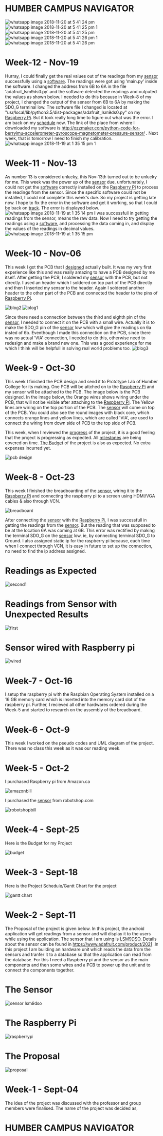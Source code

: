 # HUMBER CAMPUS NAVIGATOR
![whatsapp image 2018-11-20 at 5 41 24 pm](https://user-images.githubusercontent.com/43181567/48807491-abe23b00-eceb-11e8-8c7f-59baf00bae6f.jpeg)
![whatsapp image 2018-11-20 at 5 41 25 pm 1](https://user-images.githubusercontent.com/43181567/48807492-abe23b00-eceb-11e8-9f5a-143c627abe76.jpeg)
![whatsapp image 2018-11-20 at 5 41 25 pm](https://user-images.githubusercontent.com/43181567/48807493-ac7ad180-eceb-11e8-80ae-30af35c69a8d.jpeg)
![whatsapp image 2018-11-20 at 5 41 26 pm 1](https://user-images.githubusercontent.com/43181567/48807494-ac7ad180-eceb-11e8-9a7a-947465b7f728.jpeg)
![whatsapp image 2018-11-20 at 5 41 26 pm](https://user-images.githubusercontent.com/43181567/48807495-ac7ad180-eceb-11e8-970e-85bc3c8a9aef.jpeg)
# Week-12 - Nov-19
 Hurray, I could finally get the real values out of the readings from my <a href="https://user-images.githubusercontent.com/43181567/48284781-778a9700-e42e-11e8-9d20-d70dc913a38f.jpg">sensor</a> successfully using a <a href="http://ozzmaker.com/python-code-for-berryimu-accelerometer-gyroscope-magnetometer-pressure-sensor/">software</a>. The readings were got using 'main.py' inside the software. I changed the address from 6B to 6A in the file 'adafruit_lsm9ds0.py' and the software detected the readings and outputed the values as shown below. I needed to do this because in Week-8 of my project, I changed the output of the sensor from 6B to 6A by making the SDO_G terminal low. The software file I changed is located at "usr/local/lib/python3.5/dist-packages/adafruit_lsm9ds0.py" on my <a href="https://user-images.githubusercontent.com/43181567/48285231-f46a4080-e42f-11e8-9b14-ac0aec60a713.png">Raspberry Pi</a>. But it took really long time to figure out what was the error. I am back on my <a href="https://user-images.githubusercontent.com/43181567/47050518-a9ca1100-d16e-11e8-99f8-abb6f7a2d0af.PNG">schedule</a> now. The link of the place from where I downloaded my software is http://ozzmaker.com/python-code-for-berryimu-accelerometer-gyroscope-magnetometer-pressure-sensor/ . Next week, that is tomorrow I need to finish my calibration.
 ![whatsapp image 2018-11-19 at 1 35 15 pm 1](https://user-images.githubusercontent.com/43181567/48727577-a956e700-ec00-11e8-939c-4a5b10ac2c11.jpeg)  
# Week-11 - Nov-13
 As number 13 is considered unlucky, this Nov-13th turned out to be unlucky for me. This week was the power up of the <a href="https://user-images.githubusercontent.com/43181567/48284781-778a9700-e42e-11e8-9d20-d70dc913a38f.jpg">sensor</a> due, unfortunately, I could not get the <a href="http://ozzmaker.com/python-code-for-berryimu-accelerometer-gyroscope-magnetometer-pressure-sensor/">software</a> correctly installed on the <a href="https://user-images.githubusercontent.com/43181567/48285231-f46a4080-e42f-11e8-9b14-ac0aec60a713.png">Raspberry Pi</a> to process the readings from the sensor. Since the specific software could not be installed, I could not complete this week's due. So my project is getting late now. I hope to fix the error in the software and get it working, so that I could be back on <a href="https://user-images.githubusercontent.com/43181567/47050518-a9ca1100-d16e-11e8-99f8-abb6f7a2d0af.PNG">track</a>. The error is displayed below.
 ![whatsapp image 2018-11-19 at 1 35 14 pm](https://user-images.githubusercontent.com/43181567/48727576-a956e700-ec00-11e8-901d-3673781aa9c6.jpeg)
  I was successfull in getting readings from the sensor, means the raw data. Now I need to try getting the readings using a <a href="http://ozzmaker.com/python-code-for-berryimu-accelerometer-gyroscope-magnetometer-pressure-sensor/">software</a>, and processing the data coming in, and display the values of the readings in decimal values.
  ![whatsapp image 2018-11-19 at 1 35 15 pm](https://user-images.githubusercontent.com/43181567/48727578-a9ef7d80-ec00-11e8-869a-e022aeb3b57c.jpeg)
 # Week-10 - Nov-06
 This week I got the PCB that I <a href="https://user-images.githubusercontent.com/43181567/47764834-57740e80-dc9d-11e8-9220-53d7898e6b8d.png">designed</a> actually built. It was my very first experience like this and was really amazing to have a PCB designed by me itself. After getting the PCB, I soldered my <a href="https://user-images.githubusercontent.com/43181567/48284781-778a9700-e42e-11e8-9d20-d70dc913a38f.jpg">sensor</a> with the PCB, but not directly. I used an header which I soldered on top part of the PCB directly and then I inserted my sensor to the header. Again I soldered another header to the other part of the PCB and connected the header to the pins of <a href="https://user-images.githubusercontent.com/43181567/48285231-f46a4080-e42f-11e8-9b14-ac0aec60a713.png">Raspberry Pi</a>.
 
 ![blog2](https://user-images.githubusercontent.com/43181567/48283711-4ceb0f00-e42b-11e8-811c-390f9df38c10.jpeg)
 ![blog1](https://user-images.githubusercontent.com/43181567/48283710-4ceb0f00-e42b-11e8-9058-3f58cf3142cd.jpeg)

 Since there need a connection between the third and eighth pin of the <a href="https://user-images.githubusercontent.com/43181567/48284781-778a9700-e42e-11e8-9d20-d70dc913a38f.jpg">sensor</a>, I needed to connect it on the PCB with a small wire. Actually it is to make the SDO_G pin of the <a href="![sensor lsm9dso](https://user-images.githubusercontent.com/43181567/48284781-778a9700-e42e-11e8-9d20-d70dc913a38f.jpg)">sensor</a> low which will give the readings on 6a insted of 6b. Eventhough I made this connection on the PCB, since there was no actual 'VIA' connection, I needed to do this, otherwise need to redesign and make a brand new one. This was a good experience for me which I think will be helpfull in solving real world problems too.
 ![blog3](https://user-images.githubusercontent.com/43181567/48283712-4d83a580-e42b-11e8-80e1-8e7a8995e9b7.jpeg)
# Week-9 - Oct-30
 This week I finished the PCB design and send it to Prototype Lab of Humber College for its making. One PCB will be attched on to the <a href="https://user-images.githubusercontent.com/43181567/48285231-f46a4080-e42f-11e8-9b14-ac0aec60a713.png">Raspberry Pi</a> and my sensor will be attached to the PCB. The image below is the PCB designed. In the image below, the Orange wires shows wiring under the PCB, that will not be visible after attaching to the <a href="https://user-images.githubusercontent.com/43181567/48285231-f46a4080-e42f-11e8-9b14-ac0aec60a713.png">Raspberry Pi</a>. The Yellow lines are wiring on the top portion of the PCB. The <a href="https://user-images.githubusercontent.com/43181567/48284781-778a9700-e42e-11e8-9d20-d70dc913a38f.jpg">sensor</a> will come on top of the PCB. You could also see the round images with black core, which connects orange lines and yellow lines, which are called 'VIA', are used to connect the wiring from down side of PCB to the top side of PCB.
 
  This week, when I reviewed the <a href="https://user-images.githubusercontent.com/43181567/47050518-a9ca1100-d16e-11e8-99f8-abb6f7a2d0af.PNG">progress</a> of the project, it is a good feeling that the project is progressing as expected. All <a href="https://user-images.githubusercontent.com/43181567/47050518-a9ca1100-d16e-11e8-99f8-abb6f7a2d0af.PNG">milestones</a> are being covered on time. <a href="https://user-images.githubusercontent.com/43181567/47050517-a9ca1100-d16e-11e8-802e-e4492f145e6d.png">The Budget</a> of the project is also as expected. No extra expenses incurred yet.
  
![pcb design](https://user-images.githubusercontent.com/43181567/47764834-57740e80-dc9d-11e8-9220-53d7898e6b8d.png)

# Week-8 - Oct-23
 This week I finished the breadboarding of the <a href="https://user-images.githubusercontent.com/43181567/48284781-778a9700-e42e-11e8-9d20-d70dc913a38f.jpg">sensor</a>, wiring it to the <a href="https://user-images.githubusercontent.com/43181567/48285231-f46a4080-e42f-11e8-9b14-ac0aec60a713.png">Raspberry Pi</a> and connecting the raspberry pi to a screen using HDMI/VGA cables & also through VCN. 
 
 ![breadboard](https://user-images.githubusercontent.com/43181567/47765308-c0f51c80-dc9f-11e8-91ae-60b8e82cea00.png)
 
 After connecting the <a href="https://user-images.githubusercontent.com/43181567/48284781-778a9700-e42e-11e8-9d20-d70dc913a38f.jpg">sensor</a> with the <a href="https://user-images.githubusercontent.com/43181567/48285231-f46a4080-e42f-11e8-9b14-ac0aec60a713.png">Raspberry Pi</a>, I was successfull in getting the readings from the <a href="https://user-images.githubusercontent.com/43181567/48284781-778a9700-e42e-11e8-9d20-d70dc913a38f.jpg">sensor</a>. But the reading that was supposed to be at the location 6A was coming at 6B. This error was rectified by making the terminal SDO_G on the <a href="https://user-images.githubusercontent.com/43181567/48284781-778a9700-e42e-11e8-9d20-d70dc913a38f.jpg">sensor</a> low, ie, by connecting terminal SDO_G to Ground. I also assigned static ip for the raspberry pi because, each time when I connect through VCN, it is easy in future to set up the connection, no need to find the ip address assigned.
 
# Readings as Expected
![second1](https://user-images.githubusercontent.com/43181567/47402636-9988d780-d714-11e8-8801-65fb05d1cb4f.PNG)
# Readings from Sensor with Unexpected Results
![first](https://user-images.githubusercontent.com/43181567/47402425-845f7900-d713-11e8-99f1-5df29760bdd8.png)
# Sensor wired with Raspberry pi
![wired](https://user-images.githubusercontent.com/43181567/47402430-8590a600-d713-11e8-9d7d-0f8aa296ec67.png) 

# Week-7 - Oct-16

I setup the raspberry pi with the Raspbian Operating System installed on a 16 GB memory card which is  inserted into the memory card slot of the raspberry pi. Further, I recieved all other hardwares ordered during the Week-5 and started to research on the assembly of the breadboard.

# Week-6 - Oct-9

This week I worked on the pseudo codes and UML diagram of the project. There was no class this week as it was our reading week.

# Week-5 - Oct-2

I purchased Raspberry pi from Amazon.ca

![amazonbill](https://user-images.githubusercontent.com/43181567/47049698-11329180-d16c-11e8-81d5-18eb4ec82cfb.png)

I purchased the <a href="https://user-images.githubusercontent.com/43181567/48284781-778a9700-e42e-11e8-9d20-d70dc913a38f.jpg">sensor</a> from robotshop.com

![robotshopbill](https://user-images.githubusercontent.com/43181567/47049705-14c61880-d16c-11e8-8cce-6dd2eb901e12.png)

# Week-4 - Sept-25

Here is the Budget for my Project

![budget](https://user-images.githubusercontent.com/43181567/47050517-a9ca1100-d16e-11e8-802e-e4492f145e6d.png)

# Week-3 - Sept-18

Here is the Project Schedule/Gantt Chart for the project

![gantt chart](https://user-images.githubusercontent.com/43181567/47050518-a9ca1100-d16e-11e8-99f8-abb6f7a2d0af.PNG)

# Week-2 - Sept-11

The Proposal of the project is given below. In this project, the android application will get readings from a sensor and will display it to the users while using the application. The sensor that I am using is <a href="https://www.adafruit.com/product/2021">LSM9DSO</a>. Details about the sensor can be found in https://www.adafruit.com/product/2021 .In this project I am building an hardware unit which reads the data from the sensors and tranfer it to a database so that the application can read from the database. For this I need a Raspberry pi and the sensor as the main components and then some wires and a PCB to power up the unit and to connect the components together.
# The Sensor
![sensor lsm9dso](https://user-images.githubusercontent.com/43181567/48284781-778a9700-e42e-11e8-9d20-d70dc913a38f.jpg)
# The Raspberry Pi
![raspberrypi](https://user-images.githubusercontent.com/43181567/48285231-f46a4080-e42f-11e8-9b14-ac0aec60a713.png)
# The Proposal
![proposal](https://user-images.githubusercontent.com/43181567/47050519-a9ca1100-d16e-11e8-94a1-91569708e7a5.png)

# Week-1 - Sept-04

The idea of the project was discussed with the professor and group members were finalised. 
The name of the project was decided as, 
# HUMBER CAMPUS NAVIGATOR
